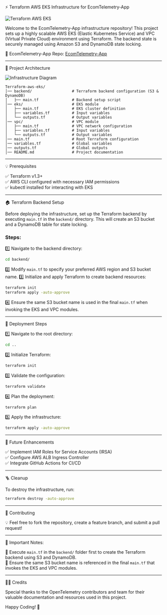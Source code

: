 ⚡ Terraform AWS EKS Infrastructure for EcomTelemetry-App

![Terraform AWS EKS](https://miro.medium.com/max/1400/1*qPGRsEmwV9JjVGPG5g6MKA.png)

Welcome to the EcomTelemetry-App infrastructure repository! This project sets up a highly scalable AWS EKS (Elastic Kubernetes Service) and VPC (Virtual Private Cloud) environment using Terraform. The backend state is securely managed using Amazon S3 and DynamoDB state locking.

🔗 EcomTelemetry-App Repo: [EcomTelemetry-App](https://github.com/Preetbandgar/EcomTelemetry-App.git)

---

📌 Project Architecture

![Infrastructure Diagram](https://www.datocms-assets.com/2885/1620155841-eks-architecture.png)

```
Terraform-aws-eks/
│── backend/                  # Terraform backend configuration (S3 & DynamoDB)
│   ├── main.tf               # Backend setup script
│── eks/                      # EKS module
│   ├── main.tf               # EKS cluster definition
│   ├── variables.tf          # Input variables
│   └── outputs.tf            # Output variables
│── vpc/                      # VPC module
│   ├── main.tf               # VPC network configuration
│   ├── variables.tf          # Input variables
│   └── outputs.tf            # Output variables
│── main.tf                   # Root Terraform configuration
│── variables.tf              # Global variables
│── outputs.tf                # Global outputs
│── README.md                 # Project documentation
```

---

💡 Prerequisites

✅ Terraform v1.3+  
✅ AWS CLI configured with necessary IAM permissions  
✅ kubectl installed for interacting with EKS  

---

🏠 Terraform Backend Setup

Before deploying the infrastructure, set up the Terraform backend by executing `main.tf` in the `backend/` directory. This will create an S3 bucket and a DynamoDB table for state locking.

### Steps:

1️⃣ Navigate to the backend directory:
   ```sh
   cd backend/
   ```
2️⃣ Modify `main.tf` to specify your preferred AWS region and S3 bucket name.
3️⃣ Initialize and apply Terraform to create backend resources:
   ```sh
   terraform init
   terraform apply -auto-approve
   ```
4️⃣ Ensure the same S3 bucket name is used in the final `main.tf` when invoking the EKS and VPC modules.

---

🚀 Deployment Steps

1️⃣ Navigate to the root directory:
   ```sh
   cd ..
   ```
2️⃣ Initialize Terraform:
   ```sh
   terraform init
   ```
3️⃣ Validate the configuration:
   ```sh
   terraform validate
   ```
4️⃣ Plan the deployment:
   ```sh
   terraform plan
   ```
5️⃣ Apply the infrastructure:
   ```sh
   terraform apply -auto-approve
   ```

---

💪 Future Enhancements

✅ Implement IAM Roles for Service Accounts (IRSA)  
✅ Configure AWS ALB Ingress Controller  
✅ Integrate GitHub Actions for CI/CD  

---

🪜 Cleanup

To destroy the infrastructure, run:
```sh
terraform destroy -auto-approve
```

---

🤝 Contributing

💡 Feel free to fork the repository, create a feature branch, and submit a pull request!

---

🛑 Important Notes:

🔹 Execute `main.tf` in the `backend/` folder first to create the Terraform backend using S3 and DynamoDB.  
🔹 Ensure the same S3 bucket name is referenced in the final `main.tf` that invokes the EKS and VPC modules.  

---

👨‍💻 Credits

Special thanks to the OpenTelemetry contributors and team for their valuable documentation and resources used in this project.

Happy Coding! 🚀

